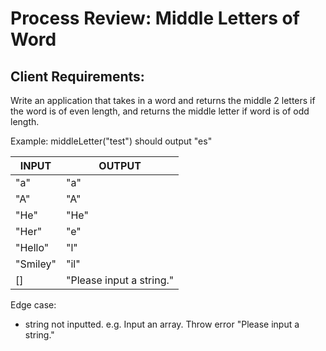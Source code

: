 # Process Review: Middle Letters of Word 
## Client Requirements:
Write an application that takes in a word and returns the middle 2 letters if the word is of even length, and returns the middle letter if word is of odd length.

Example: middleLetter("test") should output "es"

|INPUT   | OUTPUT|
|-------|-------|
|"a"     |  "a"|
|"A"     |  "A"|
|"He"    |  "He"|
|"Her"   |  "e"|
|"Hello" | "l"|
|"Smiley"| "il"|
|[]      | "Please input a string."|

Edge case:
- string not inputted. e.g. Input an array. Throw error "Please input a string."
